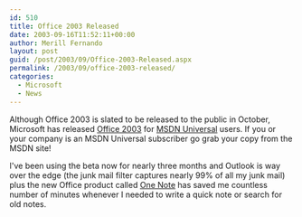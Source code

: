 ```yaml
---
id: 510
title: Office 2003 Released
date: 2003-09-16T11:52:11+00:00
author: Merill Fernando
layout: post
guid: /post/2003/09/Office-2003-Released.aspx
permalink: /2003/09/office-2003-released/
categories:
  - Microsoft
  - News
---
```

<body xmlns="http://www.w3.org/1999/xhtml">
    <p>
        Although Office 2003 is slated to be released to the public in October, Microsoft
        has released <a href="http://www.microsoft.com/office">Office 2003</a> for <a href="http://msdn.microsoft.com/subscriptions/overview/default.asp">MSDN
        Universal</a> users. If you or your company is an MSDN Universal subscriber go grab
        your copy from the MSDN site!
    </p>
    <p>
        I've been using the beta now for nearly three months and Outlook is way over the edge
        (the junk mail filter captures nearly 99% of all my junk mail) plus the new Office
        product called <a href="http://www.microsoft.com/office/preview/onenote/default.asp">One
        Note</a> has saved me countless number of minutes whenever I needed to write a quick
        note or search for old notes.
    </p>
</body>